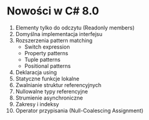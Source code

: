 # Nowości w C# 8.0
1.	Elementy tylko do odczytu (Readonly members)
2.	Domyślna implementacja interfejsu
3.	Rozszerzenia pattern matching
    -	Switch expression
    -	Property patterns
    -	Tuple patterns
    -	Positional patterns
4.	Deklaracja using
5.	Statyczne funkcje lokalne
6.	Zwalnianie struktur referencyjnych
7.	Nullowalne typy referencyjne
8.	Strumienie asynchroniczne
9.	Zakresy i indeksy
10.	Operator przypisania  (Null-Coalescing Assignment)

